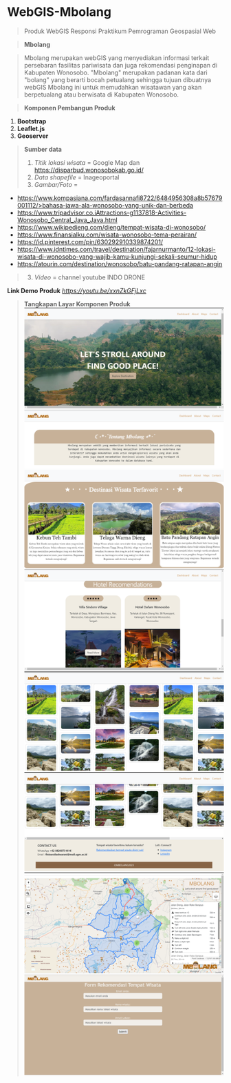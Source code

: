 # WebGIS-Mbolang
>Produk WebGIS Responsi Praktikum Pemrograman Geospasial Web 

>**Mbolang**

>Mbolang merupakan webGIS yang menyediakan informasi terkait persebaran fasilitas pariwisata dan juga rekomendasi penginapan di Kabupaten Wonosobo. "Mbolang" merupakan padanan kata dari "bolang" yang berarti bocah petualang sehingga tujuan dibuatnya webGIS Mbolang ini untuk memudahkan wisatawan yang akan berpetualang atau berwisata di Kabupaten Wonosobo. 

>**Komponen Pembangun Produk**
1. **Bootstrap**
2. **Leaflet.js**
3. **Geoserver**

>**Sumber data**
>1. *Titik lokasi wisata* = Google Map dan https://disparbud.wonosobokab.go.id/
>2. *Data shapefile* = Inageoportal
>2. *Gambar/Foto* =
- https://www.kompasiana.com/fardasannafi8722/6484956308a8b57679001112/>bahasa-jawa-ala-wonosobo-yang-unik-dan-berbeda
- https://www.tripadvisor.co.iAttractions-g1137818-Activities-Wonosobo_Central_Java_Java.html
- https://www.wikipedieng.com/dieng/tempat-wisata-di-wonosobo/
- https://www.finansialku.com/wisata-wonosobo-tema-perairan/
- https://id.pinterest.com/pin/630292910339874201/
- https://www.idntimes.com/travel/destination/fajarnurmanto/12-lokasi-wisata-di-wonosobo-yang-wajib-kamu-kunjungi-sekali-seumur-hidup
- https://atourin.com/destination/wonosobo/batu-pandang-ratapan-angin
>3. *Video* = channel youtube INDO DRONE

**Link Demo Produk**
*https://youtu.be/xxnZkGFjLxc*

>**Tangkapan Layar Komponen Produk**
>![dashboard](img/1.png)
>![about](img/2.png)
>![destinasifavorit](img/3.png)
>![hotel](img/8.png)
>![galerifoto](img/4.png)
>![footer](img/5.png)
>![petainteraktif](img/6.png)
>![forminput](img/7.png)